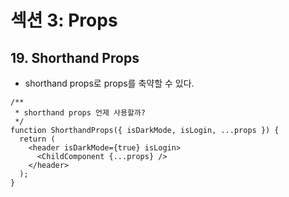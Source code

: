 # 섹션 3: Props

## 19. Shorthand Props

- shorthand props로 props를 축약할 수 있다.

```tsx
/**
 * shorthand props 언제 사용할까?
 */
function ShorthandProps({ isDarkMode, isLogin, ...props }) {
  return (
    <header isDarkMode={true} isLogin>
      <ChildComponent {...props} />
    </header>
  );
}
```
